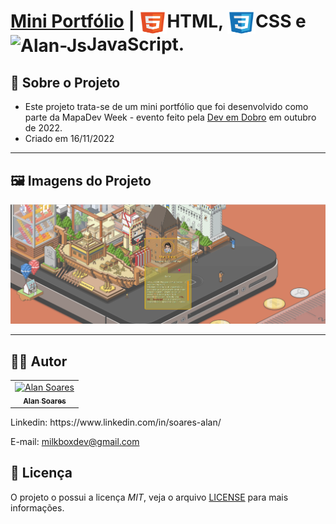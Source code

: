 # [Mini Portfólio](https://soares-alan.github.io/mini_portfolio/) | <img align="center" alt="Alan-HTML" height="35" width="45" src="https://raw.githubusercontent.com/devicons/devicon/master/icons/html5/html5-original.svg">HTML, <img align="center" alt="Alan-CSS" height="35" width="45" src="https://raw.githubusercontent.com/devicons/devicon/master/icons/css3/css3-original.svg">CSS e <img align="center" alt="Alan-Js" height="35" width="45" src="https://cdn.jsdelivr.net/gh/devicons/devicon/icons/javascript/javascript-original.svg">JavaScript.

## :page_facing_up: Sobre o Projeto
- Este projeto trata-se de um mini portfólio que foi desenvolvido como parte da MapaDev Week - evento feito pela [Dev em Dobro](https://github.com/devemdobro) em outubro de 2022.
- Criado em 16/11/2022
---
## :framed_picture: Imagens do Projeto

![imagem-projeto-final](mini-portfolio.png)

---
## :man_technologist:  Autor

<table class="author">
  <tr>
    <td align="center">
      <a href="hhttps://github.com/soares-alan">
        <img src="https://avatars.githubusercontent.com/u/86978240?v=4" 
        width="100px;" alt="Alan Soares"/>
        <br/>
        <sub>
          <b>Alan Soares</b>
        </sub>
      </a>
    </td>
  </tr>
</table>   
   Linkedin:
   https://www.linkedin.com/in/soares-alan/
   
   E-mail: milkboxdev@gmail.com
   
  ## 📝 Licença
  
   O projeto o possui a licença _MIT_, veja o arquivo [LICENSE](LICENSE) para mais informações.
